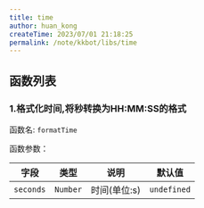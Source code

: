 ```yaml
---
title: time
author: huan_kong
createTime: 2023/07/01 21:18:25
permalink: /note/kkbot/libs/time
---
```


## 函数列表

### 1.格式化时间,将秒转换为HH:MM:SS的格式

函数名: `formatTime`

函数参数：

| 字段          | 类型  | 说明       | 默认值    |
| ------------- | ----- | ---------- | ---------- |
| `seconds` | `Number` | 时间(单位:s) | `undefined` |
